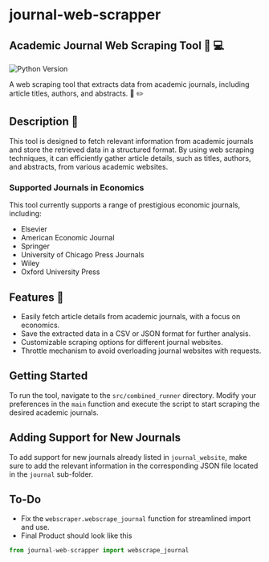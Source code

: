 
# journal-web-scrapper

## Academic Journal Web Scraping Tool :newspaper: :computer:

![Python Version](https://img.shields.io/badge/python-3.9%2B-blue)

A web scraping tool that extracts data from academic journals, including article titles, authors, and abstracts. :page_facing_up: :pencil2:

## Description :memo:

This tool is designed to fetch relevant information from academic journals and store the retrieved data in a structured format. By using web scraping techniques, it can efficiently gather article details, such as titles, authors, and abstracts, from various academic websites.

### Supported Journals in Economics

This tool currently supports a range of prestigious economic journals, including:

- Elsevier
- American Economic Journal
- Springer
- University of Chicago Press Journals
- Wiley
- Oxford University Press

## Features :rocket:

- Easily fetch article details from academic journals, with a focus on economics.
- Save the extracted data in a CSV or JSON format for further analysis.
- Customizable scraping options for different journal websites.
- Throttle mechanism to avoid overloading journal websites with requests.

## Getting Started

To run the tool, navigate to the `src/combined_runner` directory. Modify your preferences in the `main` function and execute the script to start scraping the desired academic journals.

## Adding Support for New Journals

To add support for new journals already listed in `journal_website`, make sure to add the relevant information in the corresponding JSON file located in the `journal` sub-folder.

## To-Do

- Fix the `webscraper.webscrape_journal` function for streamlined import and use.
- Final Product should look like this 
```python
from journal-web-scrapper import webscrape_journal
```
